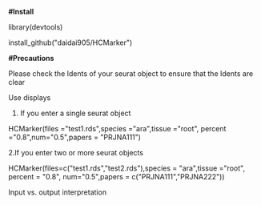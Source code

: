 **#Install**


library(devtools)


install_github("daidai905/HCMarker")


**#Precautions**


Please check the Idents of your seurat object to ensure that the Idents are clear


Use displays


1. If you enter a single seurat object


HCMarker(files ="test1.rds",species ="ara",tissue ="root", percent ="0.8",num="0.5",papers = "PRJNA111")


2.If you enter two or more seurat objects


HCMarker(files=c("test1.rds","test2.rds"),species = "ara",tissue ="root", percent = "0.8", num="0.5",papers = c("PRJNA111","PRJNA222"))



Input vs. output interpretation

